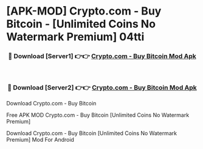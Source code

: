 # [APK-MOD] Crypto.com - Buy Bitcoin - [Unlimited Coins No Watermark Premium] 04tti



<div align="center">
<h3>🔴 Download [Server1] 👉👉 <a href="https://momento.my/?title=Crypto.com_-_Buy_Bitcoin">Crypto.com - Buy Bitcoin Mod Apk</a></h3><br>

<h3>🔴 Download [Server2] 👉👉 <a href="https://momento.my/?title=Crypto.com_-_Buy_Bitcoin">Crypto.com - Buy Bitcoin Mod Apk</a></h3>
</div>



Download Crypto.com - Buy Bitcoin 

Free APK MOD Crypto.com - Buy Bitcoin [Unlimited Coins No Watermark Premium]

Download Crypto.com - Buy Bitcoin [Unlimited Coins No Watermark Premium] Mod For Android
